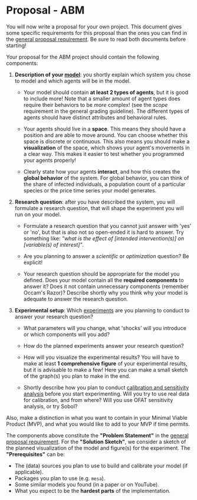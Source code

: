 # Proposal - ABM

You will now write a proposal for your own project. This document gives some specific requirements for this proposal than the ones you can find in the [general proposal requirement](https://project.proglab.nl/milestones/proposal). Be sure to read both documents before starting!

Your proposal for the ABM project should contain the following components:

1. **Description of your [model](https://project.proglab.nl/abm/model_theory/models)**: you shortly explain which system you chose to model and which agents will be in the model.

    * Your model should contain **at least 2 types of agents**, but it is good to include more! Note that a smaller amount of agent types does require their behaviors to be _more_ complex! (see the _scope_ requirement in the general grading guideline). The different types of agents should have distinct attributes and behavioral rules.

    * Your agents should live in a **space**. This means they should have a position and are able to move around. You can choose whether this space is discrete or continuous. This also means you should make a  **visualization** of the space, which shows your agent's movements in a clear way. This makes it easier to test whether you programmed your agents properly!

    * Clearly state how your agents **interact**, and how this creates the **global behavior** of the system. For global behavior, you can think of the share of infected individuals, a population count of a particular species or the price time series your model generates.

2. **Research question**: after you have described the system, you will formulate a research question, that will shape the experiment you will run on your model. 

    * Formulate a research question that you cannot just answer with 'yes' or 'no', but that is also not so open-ended it is hard to answer. Try something like: _"what is the effect of [intended intervention(s)] on [variable(s) of interest]"_.

    * Are you planning to answer a _scientific_ or _optimization_ question? Be explicit!

    * Your research question should be appropriate for the model you defined. Does your model contain all the **required components** to answer it? Does it not contain unnecessary components (remember Occam's Razor)? Describe shortly why you think why your model is adequate to answer the research question.

3. **Experimental setup**: Which [experiments](https://project.proglab.nl/abm/model_theory/experiments) are you planning to conduct to answer your research question?

    * What parameters will you change, what 'shocks' will you introduce or which components will you add? 
    
    * How do the planned experiments answer your research question?

    * How will you visualize the experimental results? You will have to make at least **1 comprehensive figure** of your experimental results, but it is advisable to make a few! Here you can make a small sketch of the graph(s) you plan to make in the end.

    * Shortly describe how you plan to conduct [calibration and sensitivity analysis]() before you start experimenting. Will you try to use real data for calibration, and from where? Will you use OFAT sensitivity analysis, or try Sobol?

Also, make a distinction in what you want to contain in your Minimal Viable Product (MVP), and what you would like to add to your MVP if time permits. 

The components above constitute the **"Problem Statement"** in the [general proposal requirement](https://project.proglab.nl/milestones/proposal). For the **"Solution Sketch"**, we consider a sketch of the planned visualization of the model and figure(s) for the experiment. The **"Prerequisites"** can be:
    
* The (data) sources you plan to use to build and calibrate your model (if applicable).
* Packages you plan to use (e.g. `mesa`).
* Some similar models you found (in a paper or on YouTube).
* What you expect to be the **hardest parts** of the implementation.